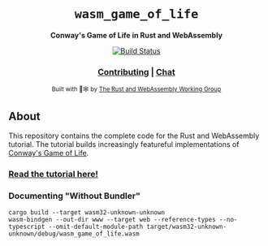 <div align="center">

  <h1><code>wasm_game_of_life</code></h1>

  <strong>Conway's Game of Life in Rust and WebAssembly</strong>

  <p>
    <a href="https://travis-ci.org/rustwasm/wasm_game_of_life"><img src="https://img.shields.io/azure-devops/build/rustwasm/gloo/6.svg?style=flat-square" alt="Build Status" /></a>
  </p>

  <h3>
    <a href="https://github.com/rustwasm/book/blob/master/CONTRIBUTING.md">Contributing</a>
    <span> | </span>
    <a href="https://discordapp.com/channels/442252698964721669/443151097398296587">Chat</a>
  </h3>

  <sub>Built with 🦀🕸 by <a href="https://rustwasm.github.io/">The Rust and WebAssembly Working Group</a></sub>
</div>

## About

This repository contains the complete code for the Rust and WebAssembly
tutorial. The tutorial builds increasingly featureful implementations of
[Conway's Game of Life][game-of-life].

### [Read the tutorial here!][tutorial]

[game-of-life]: https://en.wikipedia.org/wiki/Conway%27s_Game_of_Life
[tutorial]: https://rustwasm.github.io/book/game-of-life/introduction.html

### Documenting "Without Bundler"

```
cargo build --target wasm32-unknown-unknown
wasm-bindgen --out-dir www --target web --reference-types --no-typescript --omit-default-module-path target/wasm32-unknown-unknown/debug/wasm_game_of_life.wasm
```
